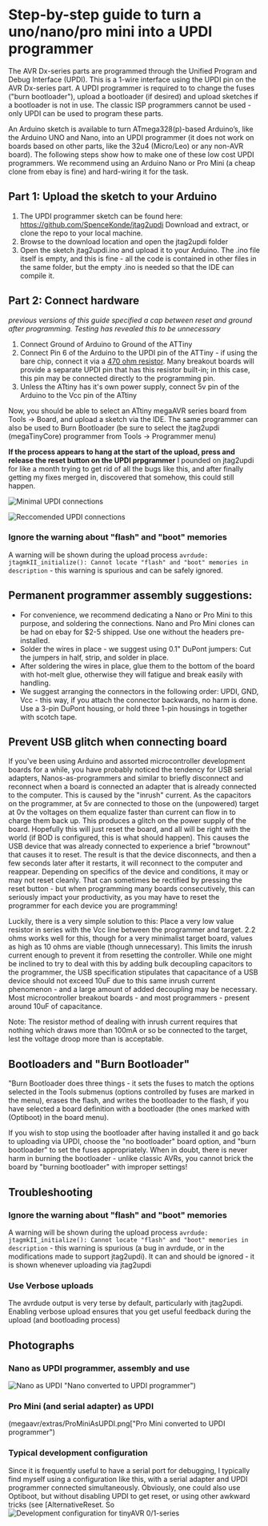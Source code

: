 # Step-by-step guide to turn a uno/nano/pro mini into a UPDI programmer

The AVR Dx-series parts are programmed through the Unified Program and Debug Interface (UPDI). This is a 1-wire interface using the UPDI pin on the AVR Dx-series part. A UPDI programmer is required to to change the fuses ("burn bootloader"), upload a bootloader (if desired) and upload sketches if a bootloader is not in use. The classic ISP programmers cannot be used - only UPDI can be used to program these parts.

An Arduino sketch is available to turn ATmega328(p)-based Arduino’s, like the Arduino UNO and Nano, into an UPDI programmer (it does not work on boards based on other parts, like the 32u4 (Micro/Leo) or any non-AVR board). The following steps show how to make one of these low cost UPDI programmers. We recommend using an Arduino Nano or Pro Mini (a cheap clone from ebay is fine) and hard-wiring it for the task.

## Part 1: Upload the sketch to your Arduino
1.	The UPDI programmer sketch can be found here: https://github.com/SpenceKonde/jtag2updi
Download and extract, or clone the repo to your local machine.
2.	Browse to the download location and open the jtag2updi folder
3.	Open the sketch jtag2updi.ino and upload it to your Arduino. The .ino file itself is empty, and this is fine - all the code is contained in other files in the same folder, but the empty .ino is needed so that the IDE can compile it.

## Part 2: Connect hardware
*previous versions of this guide specified a cap between reset and ground after programming. Testing has revealed this to be unnecessary*
1.  Connect Ground of Arduino to Ground of the ATTiny
2.  Connect Pin 6 of the Arduino to the UPDI pin of the ATTiny - if using the bare chip, connect it via a [470 ohm resistor](https://github.com/SpenceKonde/AVR-Best-Practices/blob/master/HardwareNotes/UPDISeriesResistors.md). Many breakout boards will provide a separate UPDI pin that has this resistor built-in; in this case, this pin may be connected directly to the programming pin.
3.	Unless the ATtiny has it's own power supply, connect 5v pin of the Arduino to the Vcc pin of the ATtiny

Now, you should be able to select an ATtiny megaAVR series board from Tools -> Board, and upload a sketch via the IDE. The same programmer can also be used to Burn Bootloader (be sure to select the jtag2updi (megaTinyCore) programmer from Tools -> Programmer menu)

**If the process appears to hang at the start of the upload, press and release the reset button on the UPDI prpgrammer** I pounded on jtag2updi for like a month trying to get rid of all the bugs like this, and after finally getting my fixes merged in, discovered that somehow, this could still happen.

![Minimal UPDI connections](megaavr/extras/NanoUPDI_Minimal.png "Minimal UPDI connections - no resistors")


![Reccomended UPDI connections](NanoUPDI_Recommended.png "Recommeded UPDI connections - 470 Ohm in series with UPDI, 2.2 Ohm in series with power.")

### Ignore the warning about "flash" and "boot" memories
A warning will be shown during the upload process `avrdude: jtagmkII_initialize(): Cannot locate "flash" and "boot" memories in description` - this warning is spurious and can be safely ignored.

## Permanent programmer assembly suggestions:
* For convenience, we recommend dedicating a Nano or Pro Mini to this purpose, and soldering the connections. Nano and Pro Mini clones can be had on ebay for $2-5 shipped. Use one without the headers pre-installed.
* Solder the wires in place - we suggest using 0.1" DuPont jumpers: Cut the jumpers in half, strip, and solder in place.
* After soldering the wires in place, glue them to the bottom of the board with hot-melt glue, otherwise they will fatigue and break easily with handling.
* We suggest arranging the connectors in the following order: UPDI, GND, Vcc - this way, if you attach the connector backwards, no harm is done. Use a 3-pin DuPont housing, or hold three 1-pin housings in together with scotch tape.

## Prevent USB glitch when connecting board
If you've been using Arduino and assorted microcontroller development boards for a while, you have probably noticed the tendency for USB serial adapters, Nanos-as-programmers and similar to briefly disconnect and reconnect when a board is connected an adapter that is already connected to the computer. This is caused by the "inrush"  current. As the capacitors on the programmer, at 5v are connected to those on the (unpowered) target at 0v the voltages on them equalize faster than current can flow in to charge them back up. This produces a glitch on the power supply of the board. Hopefully this will just reset the board, and all will be right with the world (if BOD is configured, this is what should happen). This causes the USB device that was already connected to experience a brief "brownout" that causes it to reset. The result is that the device disconnects, and then a few seconds later after it restarts, it will reconnect to the computer and reappear. Depending on specifics of the device and conditions, it may or may not reset cleanly. That can sometimes be rectified by pressing the reset button - but when programming many boards consecutively, this can seriously impact your productivity, as you may have to reset the programmer for each device you are programming!

Luckily, there is a very simple solution to this: Place a very low value resistor in series with the Vcc line between the programmer and target. 2.2 ohms works well for this, though for a very minimalist target board, values as high as 10 ohms are viable (though unnecessary). This limits the inrush current enough to prevent it from resetting the controller. While one might be inclined to try to deal with this by adding bulk decoupling capacitors to the programmer, the USB specification stipulates that capacitance of a USB device should not exceed 10uF due to this same inrush current phenomenon - and a large amount of added decoupling may be necessary. Most microcontroller breakout boards - and most programmers - present around 10uF of capacitance.

Note: The resistor method of dealing with inrush current requires that nothing which draws more than 100mA or so be connected to the target, lest the voltage droop more than is acceptable.

## Bootloaders and "Burn Bootloader"
"Burn Bootloader does three things - it sets the fuses to match the options selected in the Tools submenus (options controlled by fuses are marked in the menu), erases the flash, and writes the bootloader to the flash, if you have selected a board definition with a bootloader (the ones marked with (Optiboot) in the board menu). 

If you wish to stop using the bootloader after having installed it and go back to uploading via UPDI, choose the "no bootloader" board option, and "burn bootloader" to set the fuses appropriately. When in doubt, there is never harm in burning the bootloader - unlike classic AVRs, you cannot brick the board by "burning bootloader" with improper settings!

## Troubleshooting

### Ignore the warning about "flash" and "boot" memories
A warning will be shown during the upload process `avrdude: jtagmkII_initialize(): Cannot locate "flash" and "boot" memories in description` - this warning is spurious (a bug in avrdude, or in the modifications made to support jtag2updi). It can and should be ignored - it is shown whenever uploading via jtag2updi

### Use Verbose uploads
The avrdude output is very terse by default, particularly with jtag2updi. Enabling verbose upload ensures that you get useful feedback during the upload (and bootloading process)

## Photographs

### Nano as UPDI programmer, assembly and use
![Nano as UPDI](megaavr/extras/NanoAsUPDI.png) "Nano converted to UPDI programmer")

### Pro Mini (and serial adapter) as UPDI
(megaavr/extras/ProMiniAsUPDI.png["Pro Mini converted to UPDI programmer")
### Typical development configuration
Since it is frequently useful to have a serial port for debugging, I typically find myself using a configuration like this, with a serial adapter and UPDI programmer connected simultaneously. Obviously, one could also use Optiboot, but without disabling UPDI to get reset, or using other awkward tricks (see [AlternativeReset. So
![Development configuration for tinyAVR 0/1-series](megaavr/extras/DevConfigUPDI.png "A common development configuration for tinyAVR 0/1-series")
